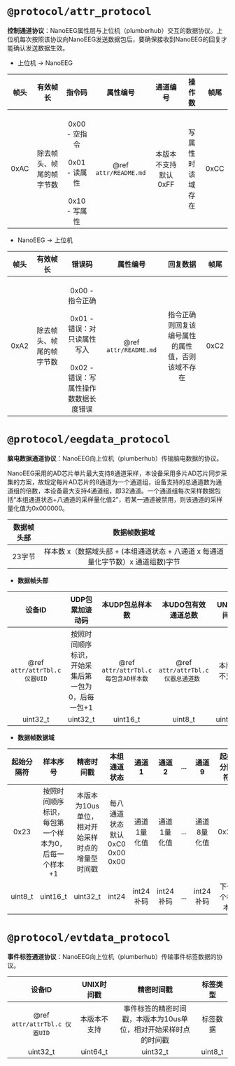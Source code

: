 `@protocol/attr_protocol`
================
**控制通道协议**：NanoEEG属性层与上位机（plumberhub）交互的数据协议。上位机每次按照该协议向NanoEEG发送数据包后，要确保接收到NanoEEG的回复才能确认发送数据生效。

- 上位机 -> NanoEEG 

| 帧头 | 有效帧长 | 指令码 | 属性编号 | 通道编号 | 操作数 | 帧尾 |
|:---:|:---:|:---:|:---:|:---:|:---:|:---:|
| 0xAC | 除去帧头、帧尾的帧字节数 | <br>0x00 - 空指令<br/>  <br>0x01 - 读属性<br/> <br> 0x10 - 写属性 <br/> | @ref `attr/README.md` | 本版本不支持 默认0xFF| 写属性时该域存在 | 0xCC |

- NanoEEG ->  上位机

| 帧头 | 有效帧长 | 错误码 | 属性编号 | 回复数据 | 帧尾 |
|:---:|:---:|:---:|:---:|:---:|:---:|
| 0xA2 | 除去帧头、帧尾的帧字节数 | <br> 0x00 - 指令正确<br/>  <br>0x01 - 错误：对只读属性写入<br/>  <br> 0x02 - 错误：写属性操作数数据长度错误 <br/> | @ref `attr/README.md` | 指令正确则回复该编号属性的属性值，否则该域不存在 | 0xC2 |


`@protocol/eegdata_protocol`
================
**脑电数据通道协议**：NanoEEG向上位机（plumberhub）传输脑电数据的协议。

NanoEEG采用的AD芯片单片最大支持8通道采样，本设备采用多片AD芯片同步采集的方案，故规定每片AD芯片的8通道为一个通道组，设备支持的总通道数为通道组的倍数，本设备最大支持4通道组，即32通道。一个通道组每次采样数据包括“本组通道状态+八通道的采样量化值2”，若某一通道被禁用，则该通道的采样量化值为0x000000。

|数据帧头部|数据帧数据域|
|:-------:|:---------:|
| 23字节 | 样本数 x（数据域头部 + (本组通道状态 + 八通道 x 每通道量化字节数）x 通道组数)字节 |

- **数据帧头部**

| 设备ID | UDP包累加滚动码 | 本UDP包总样本数 | 本UDO包有效通道总数 | UNIX时间戳 | 保留数 |
|:--:|:--:|:--:|:--:|:--:|:--:|
| @ref `attr/attrTbl.c 仪器UID` | 按照时间顺序标识，开始采集后第一包为0，后每一包+1 | @ref `attr/attrTbl.c 每包含AD样本数` | @ref `attr/attrTbl.c 仪器总通道数 ` | 本版本不支持 | 0xFFFFFFFF |
| uint32_t | uint32_t | uint16_t | uint8_t | uint64_t | uint32_t |


- **数据帧数据域** 

| 起始分隔符 | 样本序号 | 精密时间戳 | 本组通道状态 | 通道1 | 通道2 | ...  | 通道9 | 起始分隔符 |
|:--:|:--:|:--:|:--:|:--:|:--:|:--:|:--:|:--:|
| 0x23 |   按照时间顺序标识，每包第一个样本为0，后每一个样本+1 | 本版本为10us单位，相对开始采样时点的增量型时间戳 | 每八通道状态 默认0xC0 0x00 0x00 | 通道1量化值 | 通道1量化值 | ... | 通道8量化值 | 0x23  |
| uint8_t | uint16_t | uint32_t | int24 | int24 补码 |int24 补码 | ... | int24 补码 | 下一个样本 | 


`@protocol/evtdata_protocol`
================
**事件标签通道协议**：NanoEEG向上位机（plumberhub）传输事件标签数据的协议。

| 设备ID | UNIX时间戳 | 精密时间戳 | 标签类型 |
|:--:|:--:|:--:|:--:|
| @ref `attr/attrTbl.c 仪器UID` | 本版本不支持 | 事件标签的精密时间戳，本版本为10us单位，相对开始采样时点的时间戳 | 标签数据 |
| uint32_t | uint64_t | uint32_t | uint8_t |